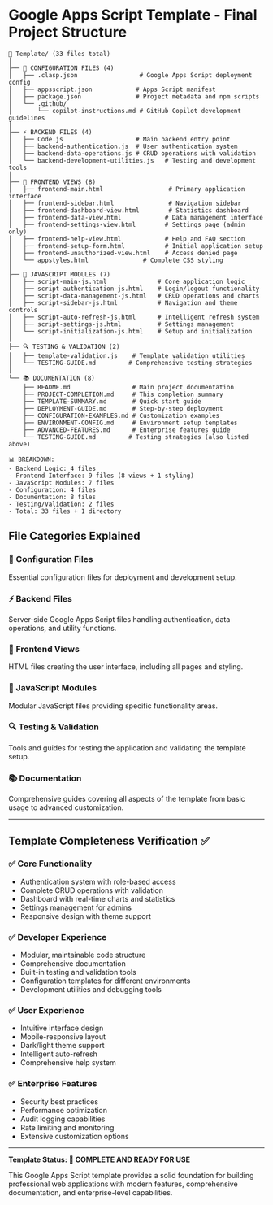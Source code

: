 # Google Apps Script Template - Final Project Structure

```
📁 Template/ (33 files total)
│
├── 🔧 CONFIGURATION FILES (4)
│   ├── .clasp.json                 # Google Apps Script deployment config
│   ├── appsscript.json            # Apps Script manifest
│   ├── package.json               # Project metadata and npm scripts
│   └── .github/
│       └── copilot-instructions.md # GitHub Copilot development guidelines
│
├── ⚡ BACKEND FILES (4)
│   ├── Code.js                    # Main backend entry point
│   ├── backend-authentication.js  # User authentication system
│   ├── backend-data-operations.js # CRUD operations with validation
│   └── backend-development-utilities.js   # Testing and development tools
│
├── 🎨 FRONTEND VIEWS (8)
│   ├── frontend-main.html                  # Primary application interface
│   ├── frontend-sidebar.html               # Navigation sidebar
│   ├── frontend-dashboard-view.html        # Statistics dashboard
│   ├── frontend-data-view.html            # Data management interface
│   ├── frontend-settings-view.html        # Settings page (admin only)
│   ├── frontend-help-view.html            # Help and FAQ section
│   ├── frontend-setup-form.html           # Initial application setup
│   ├── frontend-unauthorized-view.html    # Access denied page
│   └── appstyles.html               # Complete CSS styling
│
├── 📜 JAVASCRIPT MODULES (7)
│   ├── script-main-js.html              # Core application logic
│   ├── script-authentication-js.html    # Login/logout functionality
│   ├── script-data-management-js.html   # CRUD operations and charts
│   ├── script-sidebar-js.html           # Navigation and theme controls
│   ├── script-auto-refresh-js.html      # Intelligent refresh system
│   ├── script-settings-js.html          # Settings management
│   └── script-initialization-js.html    # Setup and initialization
│
├── 🔍 TESTING & VALIDATION (2)
│   ├── template-validation.js    # Template validation utilities
│   └── TESTING-GUIDE.md         # Comprehensive testing strategies
│
└── 📚 DOCUMENTATION (8)
    ├── README.md                 # Main project documentation
    ├── PROJECT-COMPLETION.md     # This completion summary
    ├── TEMPLATE-SUMMARY.md       # Quick start guide
    ├── DEPLOYMENT-GUIDE.md       # Step-by-step deployment
    ├── CONFIGURATION-EXAMPLES.md # Customization examples
    ├── ENVIRONMENT-CONFIG.md     # Environment setup templates
    ├── ADVANCED-FEATURES.md      # Enterprise features guide
    └── TESTING-GUIDE.md         # Testing strategies (also listed above)

📊 BREAKDOWN:
- Backend Logic: 4 files
- Frontend Interface: 9 files (8 views + 1 styling)
- JavaScript Modules: 7 files
- Configuration: 4 files
- Documentation: 8 files
- Testing/Validation: 2 files
- Total: 33 files + 1 directory
```

## File Categories Explained

### 🔧 Configuration Files
Essential configuration files for deployment and development setup.

### ⚡ Backend Files
Server-side Google Apps Script files handling authentication, data operations, and utility functions.

### 🎨 Frontend Views
HTML files creating the user interface, including all pages and styling.

### 📜 JavaScript Modules
Modular JavaScript files providing specific functionality areas.

### 🔍 Testing & Validation
Tools and guides for testing the application and validating the template setup.

### 📚 Documentation
Comprehensive guides covering all aspects of the template from basic usage to advanced customization.

---

## Template Completeness Verification ✅

### ✅ Core Functionality
- Authentication system with role-based access
- Complete CRUD operations with validation
- Dashboard with real-time charts and statistics
- Settings management for admins
- Responsive design with theme support

### ✅ Developer Experience
- Modular, maintainable code structure
- Comprehensive documentation
- Built-in testing and validation tools
- Configuration templates for different environments
- Development utilities and debugging tools

### ✅ User Experience
- Intuitive interface design
- Mobile-responsive layout
- Dark/light theme support
- Intelligent auto-refresh
- Comprehensive help system

### ✅ Enterprise Features
- Security best practices
- Performance optimization
- Audit logging capabilities
- Rate limiting and monitoring
- Extensive customization options

---

**Template Status: 🎉 COMPLETE AND READY FOR USE**

This Google Apps Script template provides a solid foundation for building professional web applications with modern features, comprehensive documentation, and enterprise-level capabilities.
